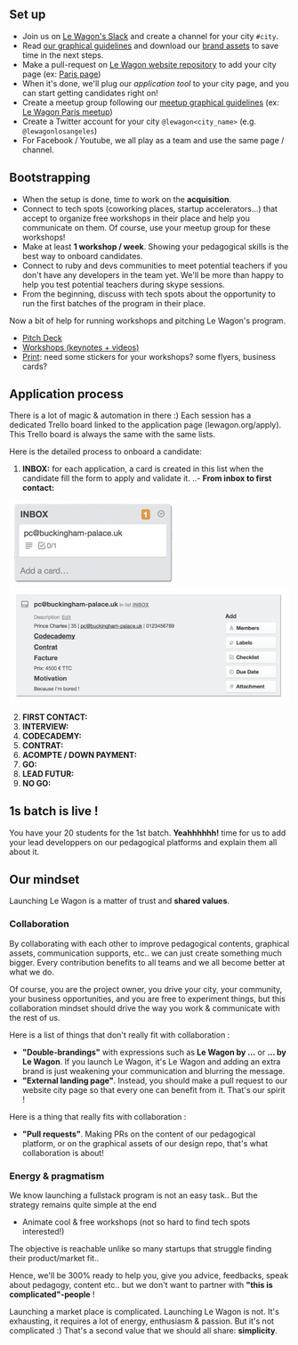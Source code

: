 ## Set up

- Join us on [Le Wagon's Slack](https://teamwagon.slack.com) and create a channel for your city `#city`.
- Read [our graphical guidelines](https://github.com/lewagon/design/tree/master/guidelines) and download our [brand assets](https://github.com/lewagon/design/tree/master/guidelines/brand) to save time in the next steps.
- Make a pull-request on [Le Wagon website repository](https://github.com/lewagon/www-sinatra) to add your city page (ex: [Paris page](http://www.lewagon.org/paris))
- When it's done, we'll plug our *application tool* to your city page, and you can start getting candidates right on!
- Create a meetup group following our [meetup graphical guidelines](https://github.com/lewagon/design/tree/master/guidelines/meetup) (ex: [Le Wagon Paris meetup](http://www.meetup.com/fr/Le-Wagon-Paris-Coding-Station/))
- Create a Twitter account for your city `@lewagon<city_name>` (e.g. `@lewagonlosangeles`)
- For Facebook / Youtube, we all play as a team and use the same page / channel.

## Bootstrapping

- When the setup is done, time to work on the **acquisition**.
- Connect to tech spots (coworking places, startup accelerators...) that accept to organize free workshops in their place and help you communicate on them. Of course, use your meetup group for these workshops!
- Make at least **1 workshop / week**. Showing your pedagogical skills is the best way to onboard candidates.
- Connect to ruby and devs communities to meet potential teachers if you don't have any developers in the team yet. We'll be more than happy to help you test potential teachers during skype sessions.
- From the beginning, discuss with tech spots about the opportunity to run the first batches of the program in their place.

Now a bit of help for running workshops and pitching Le Wagon's program.

- [Pitch Deck](https://github.com/lewagon/launch-kit/tree/master/pitch)
- [Workshops (keynotes + videos)](https://github.com/lewagon/launch-kit/tree/master/workshops)
- [Print](https://github.com/lewagon/design/tree/master/guidelines/print): need some stickers for your workshops? some flyers, business cards?

## Application process

There is a lot of magic & automation in there :)
Each session has a dedicated Trello board linked to the application page (lewagon.org/apply).
This Trello board is always the same with the same lists.

Here is the detailed process to onboard a candidate:

1. **INBOX:** for each application, a card is created in this list when the candidate fill the form to apply and validate it.
..- **From inbox to first contact:**

<img src="images/inbox.png">
<img src="images/card.png">



2. **FIRST CONTACT:**
3. **INTERVIEW:**
4. **CODECADEMY:**
5. **CONTRAT:**
6. **ACOMPTE / DOWN PAYMENT:**
7. **GO:**
8. **LEAD FUTUR:**
8. **NO GO:**


## 1s batch is live !

You have your 20 students for the 1st batch. **Yeahhhhhh!** time for us to add your lead developpers on our pedagogical platforms and explain them all about it.

## Our mindset

Launching Le Wagon is a matter of trust and **shared values**.


### Collaboration

By collaborating with each other to improve pedagogical contents, graphical assets, communication supports, etc.. we can just create something much bigger. Every contribution benefits to all teams and we all become better at what we do.

Of course, you are the project owner, you drive your city, your community, your business opportunities, and you are free to experiment things, but this collaboration mindset should drive the way you work & communicate with the rest of us.

Here is a list of things that don't really fit with collaboration :

- **"Double-brandings"** with expressions such as **Le Wagon by ...** or **... by Le Wagon**. If you launch Le Wagon, it's Le Wagon and adding an extra brand is just weakening your communication and blurring the message.
- **"External landing page"**. Instead, you should make a pull request to our website city page so that every one can benefit from it. That's our spirit !

Here is a thing that really fits with collaboration :

- **"Pull requests"**. Making PRs on the content of our pedagogical platform, or on the graphical assets of our design repo, that's what collaboration is about!

### Energy & pragmatism

We know launching a fullstack program is not an easy task.. But the strategy remains quite simple at the end

- Animate cool & free workshops (not so hard to find tech spots interested!)

The objective is reachable unlike so many startups that struggle finding their product/market fit..

Hence, we'll be 300% ready to help you, give you advice, feedbacks, speak about pedagogy, content etc.. but we don't want to partner with **"this is complicated"-people** !

Launching a market place is complicated. Launching Le Wagon is not. It's exhausting, it requires a lot of energy, enthusiasm & passion. But it's not complicated :) That's a second value that we should all share: **simplicity**.





